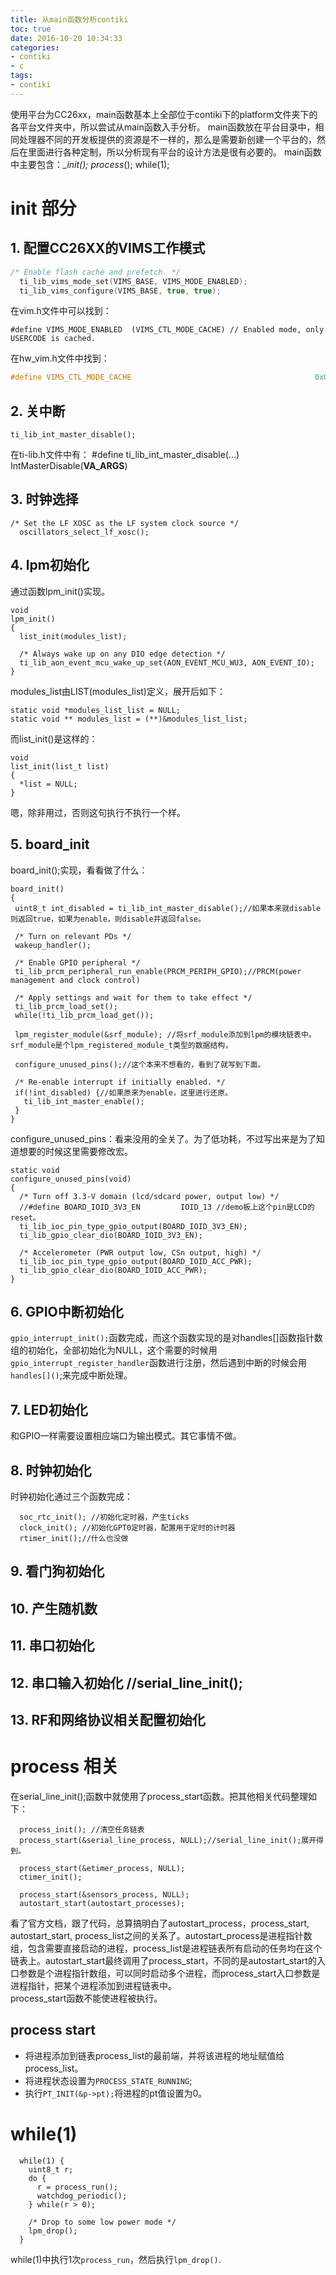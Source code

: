 ```yaml
---
title: 从main函数分析contiki
toc: true
date: 2016-10-20 10:34:33
categories:
- contiki
- c
tags:
- contiki
---
```


使用平台为CC26xx，main函数基本上全部位于contiki下的platform文件夹下的各平台文件夹中，所以尝试从main函数入手分析。
main函数放在平台目录中，相同处理器不同的开发板提供的资源是不一样的，那么是需要新创建一个平台的，然后在里面进行各种定制，所以分析现有平台的设计方法是很有必要的。
main函数中主要包含：*_init(); process*(); while(1);
<!--mor-->

# init 部分
## 1. 配置CC26XX的VIMS工作模式
``` c
/* Enable flash cache and prefetch. */
  ti_lib_vims_mode_set(VIMS_BASE, VIMS_MODE_ENABLED);
  ti_lib_vims_configure(VIMS_BASE, true, true);
```
在vim.h文件中可以找到：
```
#define VIMS_MODE_ENABLED  (VIMS_CTL_MODE_CACHE) // Enabled mode, only USERCODE is cached.
```
在hw_vim.h文件中找到：
``` c
#define VIMS_CTL_MODE_CACHE                                         0x00000001
```
## 2. 关中断
```
ti_lib_int_master_disable();
```
在ti-lib.h文件中有：
#define ti_lib_int_master_disable(...)        IntMasterDisable(__VA_ARGS__)

## 3. 时钟选择
```
/* Set the LF XOSC as the LF system clock source */
  oscillators_select_lf_xosc();
```
## 4. lpm初始化
通过函数lpm_init()实现。
```
void
lpm_init()
{
  list_init(modules_list);

  /* Always wake up on any DIO edge detection */
  ti_lib_aon_event_mcu_wake_up_set(AON_EVENT_MCU_WU3, AON_EVENT_IO);
}
```
modules_list由LIST(modules_list)定义，展开后如下：
```
static void *modules_list_list = NULL;
static void ** modules_list = (**)&modules_list_list;
```
而list_init()是这样的：
```
void
list_init(list_t list)
{
  *list = NULL;
}
```
嗯，除非用过，否则这句执行不执行一个样。

## 5.  board_init
 board_init();实现，看看做了什么：
 ```
 board_init()
{
  uint8_t int_disabled = ti_lib_int_master_disable();//如果本来就disable则返回true，如果为enable，则disable并返回false。

  /* Turn on relevant PDs */
  wakeup_handler();

  /* Enable GPIO peripheral */
  ti_lib_prcm_peripheral_run_enable(PRCM_PERIPH_GPIO);//PRCM(power management and clock control)

  /* Apply settings and wait for them to take effect */
  ti_lib_prcm_load_set();
  while(!ti_lib_prcm_load_get());

  lpm_register_module(&srf_module); //将srf_module添加到lpm的模块链表中。srf_module是个lpm_registered_module_t类型的数据结构，

  configure_unused_pins();//这个本来不想看的，看到了就写到下面。

  /* Re-enable interrupt if initially enabled. */
  if(!int_disabled) {//如果原来为enable，这里进行还原。
    ti_lib_int_master_enable();
  }
}
 ```
configure_unused_pins：看来没用的全关了。为了低功耗，不过写出来是为了知道想要的时候这里需要修改宏。
```
static void
configure_unused_pins(void)
{
  /* Turn off 3.3-V domain (lcd/sdcard power, output low) */
  //#define BOARD_IOID_3V3_EN         IOID_13 //demo板上这个pin是LCD的reset。
  ti_lib_ioc_pin_type_gpio_output(BOARD_IOID_3V3_EN);
  ti_lib_gpio_clear_dio(BOARD_IOID_3V3_EN);

  /* Accelerometer (PWR output low, CSn output, high) */
  ti_lib_ioc_pin_type_gpio_output(BOARD_IOID_ACC_PWR);
  ti_lib_gpio_clear_dio(BOARD_IOID_ACC_PWR);
}
```

## 6. GPIO中断初始化
`gpio_interrupt_init();`函数完成，而这个函数实现的是对handles[]函数指针数组的初始化，全部初始化为NULL，这个需要的时候用`gpio_interrupt_register_handler`函数进行注册，然后遇到中断的时候会用`handles[]()`;来完成中断处理。

## 7. LED初始化
和GPIO一样需要设置相应端口为输出模式。其它事情不做。

## 8. 时钟初始化
时钟初始化通过三个函数完成：
```
  soc_rtc_init(); //初始化定时器，产生ticks
  clock_init(); //初始化GPT0定时器，配置用于定时的计时器
  rtimer_init();//什么也没做
```

## 9. 看门狗初始化
## 10. 产生随机数
## 11. 串口初始化
## 12. 串口输入初始化 //serial_line_init();
## 13. RF和网络协议相关配置初始化

# process 相关
在serial_line_init();函数中就使用了process_start函数。把其他相关代码整理如下：
```
  process_init(); //清空任务链表
  process_start(&serial_line_process, NULL);//serial_line_init();展开得到。

  process_start(&etimer_process, NULL);
  ctimer_init();

  process_start(&sensors_process, NULL);
  autostart_start(autostart_processes);
```
看了官方文档，跟了代码，总算搞明白了autostart_process，process_start, autostart_start, process_list之间的关系了。autostart_process是进程指针数组，包含需要直接启动的进程，process_list是进程链表所有启动的任务均在这个链表上。autostart_start最终调用了process_start，不同的是autostart_start的入口参数是个进程指针数组，可以同时启动多个进程，而process_start入口参数是进程指针，把某个进程添加到进程链表中。  
process_start函数不能使进程被执行。

## process start
* 将进程添加到链表process_list的最前端，并将该进程的地址赋值给process_list。
* 将进程状态设置为`PROCESS_STATE_RUNNING`;
* 执行`PT_INIT(&p->pt);`将进程的pt值设置为0。

# while(1)
```
  while(1) {
    uint8_t r;
    do {
      r = process_run();
      watchdog_periodic();
    } while(r > 0);

    /* Drop to some low power mode */
    lpm_drop();
  }
```
while(1)中执行1次`process_run`，然后执行`lpm_drop()`.

